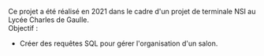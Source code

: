 Ce projet a été réalisé en 2021 dans le cadre d'un projet de terminale NSI au Lycée Charles de Gaulle. \
Objectif :
- Créer des requêtes SQL pour gérer l'organisation d'un salon.
